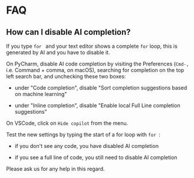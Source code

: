 # FAQ

## How can I disable AI completion?

If you type `for ` and your text editor shows a complete `for` loop, this is generated by AI and you have to disable it.

On PyCharm, disable AI code completion by visiting the Preferences (`Cmd-,` i.e. Command + comma, on macOS), searching for completion on the top left search bar, and unchecking these two boxes:

- under "Code completion", disable "Sort completion suggestions based on machine learning"

- under "Inline completion", disable "Enable local Full Line completion suggestions"

On VSCode, click on `Hide copilot` from the menu.

Test the new settings by typing the start of a for loop with `for `:

- if you don't see any code, you have disabled AI completion

- if you see a full line of code, you still need to disable AI completion

Please ask us for any help in this regard.
